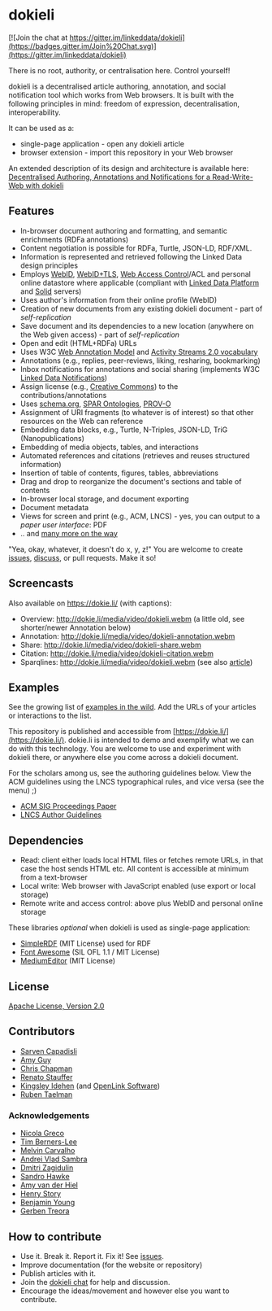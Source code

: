 # dokieli

[![Join the chat at https://gitter.im/linkeddata/dokieli](https://badges.gitter.im/Join%20Chat.svg)](https://gitter.im/linkeddata/dokieli)

There is no root, authority, or centralisation here. Control yourself!

dokieli is a decentralised article authoring, annotation, and social
notification tool which works from Web browsers. It is built with the
following principles in mind: freedom of expression, decentralisation,
interoperability.

It can be used as a:
* single-page application - open any dokieli article
* browser extension - import this repository in your Web browser

An extended description of its design and architecture is available here:
[Decentralised Authoring, Annotations and Notifications for a Read-Write-Web
with dokieli](http://csarven.ca/dokieli-rww)


## Features
* In-browser document authoring and formatting, and semantic enrichments (RDFa annotations)
* Content negotiation is possible for RDFa, Turtle, JSON-LD, RDF/XML.
* Information is represented and retrieved following the Linked Data design principles
* Employs [WebID](https://www.w3.org/2005/Incubator/webid/spec/identity/), [WebID+TLS](https://www.w3.org/2005/Incubator/webid/spec/tls/), [Web Access Control](https://www.w3.org/wiki/WebAccessControl)/ACL and personal online datastore where applicable (compliant with [Linked Data Platform](http://www.w3.org/TR/ldp/) and [Solid](https://github.com/solid/solid-spec) servers)
* Uses author's information from their online profile (WebID)
* Creation of new documents from any existing dokieli document - part of *self-replication*
* Save document and its dependencies to a new location (anywhere on the Web given access) - part of *self-replication*
* Open and edit (HTML+RDFa) URLs
* Uses W3C [Web Annotation Model](https://www.w3.org/TR/annotation-model/) and [Activity Streams 2.0 vocabulary](https://www.w3.org/TR/activitystreams-vocabulary)
* Annotations (e.g., replies, peer-reviews, liking, resharing, bookmarking)
* Inbox notifications for annotations and social sharing (implements W3C [Linked Data Notifications](https://www.w3.org/TR/ldn/))
* Assign license (e.g., [Creative Commons](https://creativecommons.org/)) to the contributions/annotations
* Uses [schema.org](http://schema.org/), [SPAR Ontologies](http://www.sparontologies.net/), [PROV-O](https://www.w3.org/TR/prov-o/)
* Assignment of URI fragments (to whatever is of interest) so that other resources on the Web can reference
* Embedding data blocks, e.g., Turtle, N-Triples, JSON-LD, TriG (Nanopublications)
* Embedding of media objects, tables, and interactions
* Automated references and citations (retrieves and reuses structured information)
* Insertion of table of contents, figures, tables, abbreviations
* Drag and drop to reorganize the document's sections and table of contents
* In-browser local storage, and document exporting
* Document metadata
* Views for screen and print (e.g., ACM, LNCS) - yes, you can output to a *paper user interface*: PDF
* .. and [many more on the way](https://github.com/linkeddata/dokieli/issues/)

"Yea, okay, whatever, it doesn't do x, y, z!" You are welcome to create [issues](https://github.com/linkeddata/dokieli/issues/), [discuss](https://gitter.im/linkeddata/dokieli), or pull requests. Make it so!


## Screencasts
Also available on https://dokie.li/ (with captions):

* Overview: http://dokie.li/media/video/dokieli.webm (a little old, see shorter/newer Annotation below)
* Annotation: http://dokie.li/media/video/dokieli-annotation.webm
* Share: http://dokie.li/media/video/dokieli-share.webm
* Citation: http://dokie.li/media/video/dokieli-citation.webm
* Sparqlines: http://dokie.li/media/video/dokieli.webm (see also [article](http://csarven.ca/sparqlines))


## Examples

See the growing list of [examples in the
wild](https://github.com/linkeddata/dokieli/wiki#examples-in-the-wild). Add
the URLs of your articles or interactions to the list.

This repository is published and accessible from
[https://dokie.li/](https://dokie.li/). dokie.li is intended to demo and
exemplify what we can do with this technology. You are welcome to use and
experiment with dokieli there, or anywhere else you come across a dokieli
document.

For the scholars among us, see the authoring guidelines below. View the ACM
guidelines using the LNCS typographical rules, and vice versa (see the menu) ;)
* [ACM SIG Proceedings Paper](https://dokie.li/acm-sigproc-sp)
* [LNCS Author Guidelines](https://dokie.li/lncs-splnproc)


## Dependencies
* Read: client either loads local HTML files or fetches remote URLs, in that case
the host sends HTML etc. All content is accessible at minimum from a text-browser
* Local write: Web browser with JavaScript enabled (use export or local storage)
* Remote write and access control: above plus WebID and personal online storage

These libraries *optional* when dokieli is used as single-page application:

* [SimpleRDF](https://github.com/nicola/simplerdf) (MIT License) used for RDF
* [Font Awesome](https://github.com/FortAwesome/Font-Awesome) (SIL OFL 1.1 / MIT License)
* [MediumEditor](https://github.com/yabwe/medium-editor) (MIT License)


## License
[Apache License, Version 2.0](http://www.apache.org/licenses/LICENSE-2.0)


## Contributors
* [Sarven Capadisli](https://github.com/csarven)
* [Amy Guy](https://github.com/rhiaro)
* [Chris Chapman](https://github.com/cdchapman)
* [Renato Stauffer](https://github.com/reni99)
* [Kingsley Idehen](https://github.com/kidehen) (and [OpenLink Software](https://github.com/openlink))
* [Ruben Taelman](https://github.com/rubensworks)

### Acknowledgements
* [Nicola Greco](https://github.com/nicola)
* [Tim Berners-Lee](https://github.com/timbl)
* [Melvin Carvalho](https://github.com/melvincarvalho)
* [Andrei Vlad Sambra](https://github.com/deiu)
* [Dmitri Zagidulin](https://github.com/dmitrizagidulin)
* [Sandro Hawke](https://github.com/sandhawke)
* [Amy van der Hiel](https://github.com/amyvdh)
* [Henry Story](https://github.com/bblfish)
* [Benjamin Young](https://github.com/bigbluehat)
* [Gerben Treora](https://github.com/treora)

## How to contribute
* Use it. Break it. Report it. Fix it! See [issues](https://github.com/linkeddata/dokieli/issues/).
* Improve documentation (for the website or repository)
* Publish articles with it.
* Join the [dokieli chat](https://gitter.im/linkeddata/dokieli) for help and discussion.
* Encourage the ideas/movement and however else you want to contribute.
